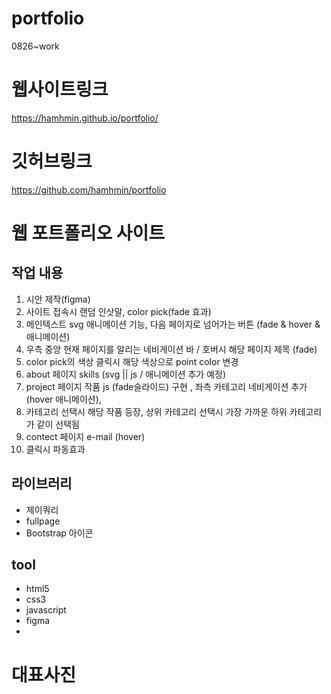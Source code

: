 # portfolio
0826~work
# 웹사이트링크
https://hamhmin.github.io/portfolio/

# 깃허브링크
https://github.com/hamhmin/portfolio


# 웹 포트폴리오 사이트

## 작업 내용
1. 시안 제작(figma)
2. 사이트 접속시 랜덤 인삿말, color pick(fade 효과)
3. 메인텍스트 svg 애니메이션 기능, 다음 페이지로 넘어가는 버튼 (fade & hover & 애니메이션)
4. 우측 중앙 현재 페이지를 알리는 네비게이션 바 / 호버시 해당 페이지 제목 (fade)
5. color pick의 색상 클릭시 해당 색상으로 point color 변경
6. about 페이지 skills (svg || js / 애니메이션 추가 예정)
7. project 페이지 작품 js (fade슬라이드) 구현 , 좌측 카테고리 네비게이션 추가(hover 애니메이션),
8. 카테고리 선택시 해당 작품 등장, 상위 카테고리 선택시 가장 가까운 하위 카테고리가 같이 선택됨
9. contect 페이지 e-mail (hover)
10. 클릭시 파동효과


## 라이브러리
- 제이쿼리
- fullpage
- Bootstrap 아이콘

## tool
- html5
- css3
- javascript
- figma
- 
# 대표사진

